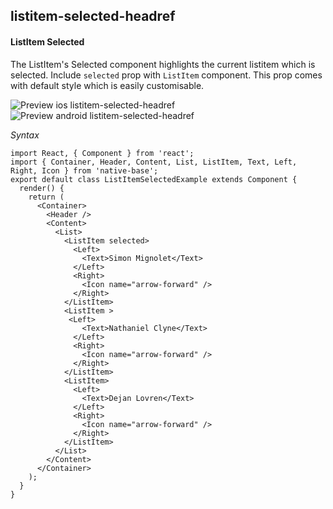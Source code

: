 ## listitem-selected-headref
#### ListItem Selected

The ListItem's Selected component highlights the current listitem which is selected. Include <code>selected</code> prop with <code>ListItem</code> component. This prop comes with default style which is easily customisable.

![Preview ios listitem-selected-headref](https://github.com/GeekyAnts/NativeBase-KitchenSink/raw/v2.5.2/screenshots/ios/list-selected.png)
![Preview android listitem-selected-headref](https://github.com/GeekyAnts/NativeBase-KitchenSink/raw/v2.5.2/screenshots/android/list-selected.png)

*Syntax*

<pre class="line-numbers"><code class="language-jsx">import React, { Component } from 'react';
import { Container, Header, Content, List, ListItem, Text, Left, Right, Icon } from 'native-base';
export default class ListItemSelectedExample extends Component {
  render() {
    return (
      &lt;Container>
        &lt;Header />
        &lt;Content>
          &lt;List>
            &lt;ListItem selected>
              &lt;Left>
                &lt;Text>Simon Mignolet&lt;/Text>
              &lt;/Left>
              &lt;Right>
                &lt;Icon name="arrow-forward" />
              &lt;/Right>
            &lt;/ListItem>
            &lt;ListItem >
             &lt;Left>
                &lt;Text>Nathaniel Clyne&lt;/Text>
              &lt;/Left>
              &lt;Right>
                &lt;Icon name="arrow-forward" />
              &lt;/Right>
            &lt;/ListItem>
            &lt;ListItem>
              &lt;Left>
                &lt;Text>Dejan Lovren&lt;/Text>
              &lt;/Left>
              &lt;Right>
                &lt;Icon name="arrow-forward" />
              &lt;/Right>
            &lt;/ListItem>
          &lt;/List>
        &lt;/Content>
      &lt;/Container>
    );
  }
}</code></pre><br />
